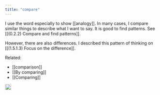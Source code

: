```yaml
---
title: "compare"
---
```


I use the word especially to show [[analogy]]. In many cases, I compare similar things to describe what I want to say. It is good to find patterns. See [[(0.2.2) Compare and find patterns]].

However, there are also differences. I described this pattern of thinking on [[(1.5.1.3) Focus on the difference]].

Related:

- [[comparison]]
- [[By comparing]]
- [[Comparing]]

<img src='https://scrapbox.io/api/pages/nishio-en/en/icon' alt='en.icon' height="19.5"/>